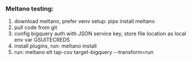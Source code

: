 ###  Meltano testing:  

1. download meltano, prefer venv setup: pipx install meltano
1. pull code from git
1. config bigquery auth with JSON service key, store file location as local env var GSUITECREDS
1. install plugins, run: meltano install
1. run: meltano elt tap-csv target-bigquery --transform=run
